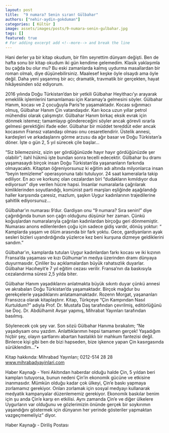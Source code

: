 ```yaml
---
layout: post
title:  "9 numara? Senin sıran! Gülbahar"
authors: ["nehir-aydin-gokduman"]
categories: [ Kültür ]
image: assets/images/posts/9-numara-senin-gulbahar.jpg
tags: []
featured: true
# For adding excerpt add <!--more--> and break the line
---
```


Hani derler ya bir kitap okudum, bir film seyrettim dünyam değişti. Ben de hafta sonu bir kitap okudum iki gün kendime gelemedim. Klasik yaklaşımla bu çağda bu olur mu? Bu eski zamanlarda kalmış uydurma masallardan bir roman olmalı, diye düşünebilirsiniz. Maalesef keşke öyle olsaydı ama öyle değil. Daha yeni yaşanmış bir acı; dramatik, travmatik bir gerçekten, hayat hikâyesinden söz ediyorum.<!--more--> 

2016 yılında Doğu Türkistan’dan bir yetkili Gülbahar Heyithacı’yı arayarak emeklilik işlemlerini tamamlaması için Karamay’a gelmesini söyler. Gülbahar Hanım, kocası ve 2 çocuğuyla Paris’te yaşamaktadır. Kocası sığınmacı olmuş, Gülbahar Hanım Çin vatandaşıdır. Karı koca uzun yıllar petrol mühendisi olarak çalışmıştır. Gülbahar Hanım birkaç eksik evrak için dönmek istemez; tamamlayıp göndereceğini söyler ancak görevli ısrarla gelmesi gerektiğini ifade eder. Gülbahar bir müddet tereddüt eder ancak kocasının Fransız vatandaşı olması onu cesaretlendirir. Üstelik annesi, kardeşleri ve arkadaşlarını görme arzusu da ağır basar ve Doğu Türkistan’a döner. İşte o gün 2, 5 yıl sürecek çile başlar…

“Siz bilemezsiniz, sizin şer gördüğünüzde hayır hayır gördüğünüzde şer olabilir”; ilahî hükmü işte bundan sonra tecelli edecektir. Gülbahar bu dramı yaşamasaydı birçok insan Doğu Türkistan’da yaşananların farkında olmayacaktı. Kitaptan öğreniyorsunuz ki eğitim adı altında milyonlarca insan “beyin temizleme” operasyonuna tabi tutuluyor. 24 saat kameralarla takip ediliyor. En acı ve korkunç olan cezalardan biri “dudakların kımıldıyor dua ediyorsun” diye verilen hücre hapsi. İnsanlar numaralarla çağrılarak kimliklerinden soyutlandığı, komünist parti marşları eşliğinde aşağılandığı haller karşısında çaresiz, mazlum, şaşkın Uygur kadınlarının trajedilerine şahitlik ediyorsunuz…

Gülbahar’ın numarası 9’dur. Gardiyan onu “9 numara? Sıra senin!” diye çağırdığında bunun son çağrı olduğunu düşünür her zaman. Çünkü koğuşlardan numaralarıyla çağrılan kadınlardan birçoğu geri dönmemiştir. Numarası anons edilenlerden çoğu için sadece gidiş vardır, dönüş yoktur: “ Kamplarda yaşam ve ölüm arasında bir fark yoktu. Gece, gardiyanların ayak sesleri bizleri uyandırdığında yüzlerce kez beni kurşuna dizmeye geldiklerini sandım.”

Gülbahar’ın, kamplarda tutulan Uygur kadınlardan farkı kocası ve iki kızının Fransa’da yaşaması ve kızı Gülhumar’ın medya üzerinden dramı dünyaya duyurmasıdır. Çinliler bu açıklamalardan büyük rahatsızlık duyarlar. Gülbahar Hacıheyit’e 7 yıl eğitim cezası verilir. Fransa’nın da baskısıyla cezalandırma süresi 2,5 yılda biter.

Gülbahar Hanım yaşadıklarını anlatmakta büyük sıkıntı duyar çünkü annesi ve akrabaları Doğu Türkistan’da yaşamaktadır. Birçok mağdur bu gerekçelerle yaşadıklarını anlatamamaktadır. Rozenn Morgat, yaşananları Fransızca olarak kitaplaştırır. Kitap, Türkçeye “Çin Kampından Nasıl Kurtuldum?” adıyla Prof. Dr. Mustafa Daş tarafından çevrilmiş, editörlüğünü ise Doç. Dr. Abdülhamit Avşar yapmış, Mihrabat Yayınları tarafından basılmış.

Söylenecek çok şey var. Son sözü Gülbahar Hanıma bırakalım; “Ne yaşadıysam onu yazdım. Anlattıklarımın hepsi tamamen gerçek! Yaşadığım hiçbir şey, olayın şartlarını abartan hastalıklı bir mahkum fantezisi değil. Binlerce kişi gibi ben de bizi hapseden, bize işkence yapan Çin kasırgasında sürüklendim…”•

Kitap hakkında: Mihrabad Yayınları; 0212-514 28 28 www.mihrabadyayinlari.com

Haber Kaynağı - Yeni Akitından haberdar olduğu halde Çin, 5 yıldan beri kampları tutuyorsa, bunun nedeni Çin’in ekonomik gücüne ve etkisine inanmasıdır. Mümkün olduğu kadar çok ülkeyi, Çin’e baskı yapmaya zorlamamız gerekiyor. Onları zorlamak için sosyal medyayı kullanarak medyatik kampanyalar düzenlememiz gerekiyor. Ekonomik baskılar benim için şu anda Çin’e karşı en etkilisi. Aynı zamanda Çin’e ve diğer ülkelere Uygurların var olduğunu ve gözlerimizin önünde gerçek bir soykırımın yaşandığını göstermek için dünyanın her yerinde gösteriler yapmaktan vazgeçmemeliyiz” diyor.

Haber Kaynağı - Diriliş Postası
